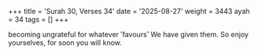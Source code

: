 +++
title = 'Surah 30, Verses 34'
date = '2025-08-27'
weight = 3443
ayah = 34
tags = []
+++

becoming ungrateful for whatever ˹favours˺ We have given them. So enjoy yourselves, for soon you will know.